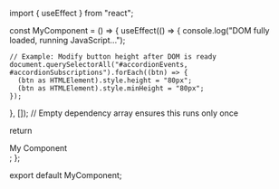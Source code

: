 import { useEffect } from "react";

const MyComponent = () => {
  useEffect(() => {
    console.log("DOM fully loaded, running JavaScript...");

    // Example: Modify button height after DOM is ready
    document.querySelectorAll("#accordionEvents, #accordionSubscriptions").forEach((btn) => {
      (btn as HTMLElement).style.height = "80px";
      (btn as HTMLElement).style.minHeight = "80px";
    });

  }, []); // Empty dependency array ensures this runs only once

  return <div>My Component</div>;
};

export default MyComponent;
